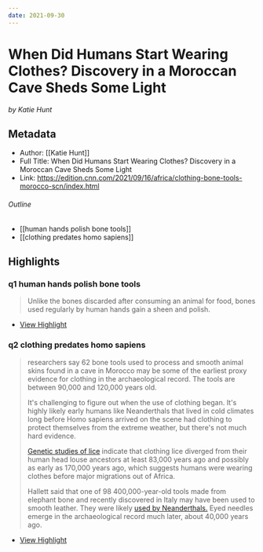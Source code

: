```yaml
---
date: 2021-09-30
---
```

# When Did Humans Start Wearing Clothes? Discovery in a Moroccan Cave Sheds Some Light
<cite>by Katie Hunt</cite>

## Metadata
- Author: [[Katie Hunt]]
- Full Title: When Did Humans Start Wearing Clothes? Discovery in a Moroccan Cave Sheds Some Light
- Link: https://edition.cnn.com/2021/09/16/africa/clothing-bone-tools-morocco-scn/index.html

###### Outline 
- [[human hands polish bone tools]]
- [[clothing predates homo sapiens]]

## Highlights

### q1 human hands polish bone tools

> Unlike the bones discarded after consuming an animal for food, bones used regularly by human hands gain a sheen and polish.

 * [View Highlight](https://read.readwise.io/read/01fgxvc69fxwfc2n8z5kdyz61z)

### q2 clothing predates homo sapiens 

> researchers say 62 bone tools used to process and smooth animal skins found in a cave in Morocco may be some of the earliest proxy evidence for clothing in the archaeological record. The tools are between 90,000 and 120,000 years old.
>
> It's challenging to figure out when the use of clothing began. It's highly likely early humans like Neanderthals that lived in cold climates long before Homo sapiens arrived on the scene had clothing to protect themselves from the extreme weather, but there's not much hard evidence.
> 
> [Genetic studies of lice](https://www.ncbi.nlm.nih.gov/pmc/articles/PMC3002236/#bib5) indicate that clothing lice diverged from their human head louse ancestors at least 83,000 years ago and possibly as early as 170,000 years ago, which suggests humans were wearing clothes before major migrations out of Africa.
> 
> Hallett said that one of 98 400,000-year-old tools made from elephant bone and recently discovered in Italy may have been used to smooth leather. They were likely [used by Neanderthals.](https://www.colorado.edu/today/2021/08/30/researchers-identify-record-number-ancient-elephant-bone-tools) Eyed needles emerge in the archaeological record much later, about 40,000 years ago.

 * [View Highlight](https://read.readwise.io/read/01fgxvd47ce3b54qc0yaajt3f4)


